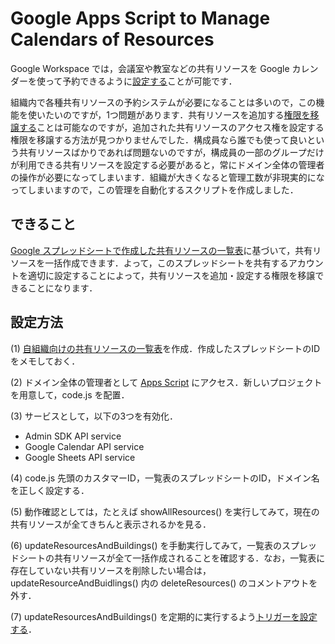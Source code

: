# Google Apps Script to Manage Calendars of Resources

Google Workspace では，会議室や教室などの共有リソースを Google カレンダーを使って予約できるように[設定する](https://support.google.com/a/answer/1686462)ことが可能です．

組織内で各種共有リソースの予約システムが必要になることは多いので，この機能を使いたいのですが，1つ問題があります．共有リソースを追加する[権限を移譲する](https://workspaceupdates.googleblog.com/2021/02/new-calendar-admin-privilege-hierarchy.html)ことは可能なのですが，追加された共有リソースのアクセス権を設定する権限を移譲する方法が見つかりませんでした．構成員なら誰でも使って良いという共有リソースばかりであれば問題ないのですが，構成員の一部のグループだけが利用できる共有リソースを設定する必要があると，常にドメイン全体の管理者の操作が必要になってしまいます．組織が大きくなると管理工数が非現実的になってしまいますので，この管理を自動化するスクリプトを作成しました．

## できること

[Google スプレッドシートで作成した共有リソースの一覧表](https://docs.google.com/spreadsheets/d/17B878jFYrAdxMbcGf4YNSYkKGNZOeRGaXIUuZQRMuds/edit?usp=sharing)に基づいて，共有リソースを一括作成できます．よって，このスプレッドシートを共有するアカウントを適切に設定することによって，共有リソースを追加・設定する権限を移譲できることになります．

## 設定方法

(1) [自組織向けの共有リソースの一覧表](https://docs.google.com/spreadsheets/d/17B878jFYrAdxMbcGf4YNSYkKGNZOeRGaXIUuZQRMuds/edit?usp=sharing)を作成．作成したスプレッドシートのID をメモしておく．

(2) ドメイン全体の管理者として [Apps Script](https://script.google.com) にアクセス．新しいプロジェクトを用意して，code.js を配置．

(3) サービスとして，以下の3つを有効化．

 * Admin SDK API service
 * Google Calendar API service
 * Google Sheets API service

(4) code.js 先頭のカスタマーID，一覧表のスプレッドシートのID，ドメイン名を正しく設定する．

(5) 動作確認としては，たとえば showAllResources() を実行してみて，現在の共有リソースが全てきちんと表示されるかを見る．

(6) updateResourcesAndBuildings() を手動実行してみて，一覧表のスプレッドシートの共有リソースが全て一括作成されることを確認する．なお，一覧表に存在していない共有リソースを削除したい場合は，updateResourceAndBuidlings() 内の deleteResources() のコメントアウトを外す．

(7) updateResourcesAndBuildings() を定期的に実行するよう[トリガーを設定する](https://developers.google.com/apps-script/guides/triggers/installable)．
